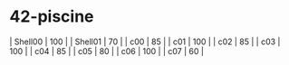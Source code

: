 # 42-piscine
| Shell00 | 100 |
| Shell01 | 70 |
| c00 | 85 |
| c01 | 100 |
| c02 | 85 |
| c03 | 100 |
| c04 | 85 |
| c05 | 80 |
| c06 | 100 |
| c07 | 60 |
